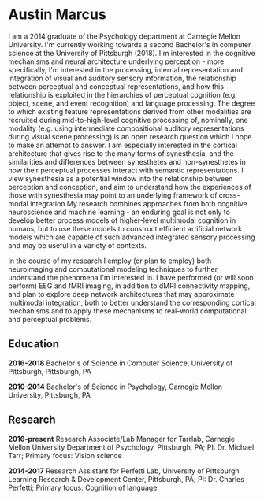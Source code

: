 # Austin Marcus

I am a 2014 graduate of the Psychology department at Carnegie Mellon University. I'm currently working towards a second Bachelor's in computer science at the University of Pittsburgh (2018). I'm interested in the cognitive mechanisms and neural architecture underlying perception - more specifically, I'm interested in the processing, internal representation and integration of visual and auditory sensory information, the relationship between perceptual and conceptual representations, and how this relationship is exploited in the hierarchies of perceptual cognition (e.g. object, scene, and event recognition) and language processing. The degree to which existing feature representations derived from other modalities are recruited during mid-to-high-level cognitive processing of, nominally, one modality (e.g. using intermediate compositional auditory representations during visual scene processing) is an open research question which I hope to make an attempt to answer. I am especially interested in the cortical architecture that gives rise to the many forms of synesthesia, and the similarities and differences between synesthetes and non-synesthetes in how their perceptual processes interact with semantic representations. I view synesthesia as a potential window into the relationship between perception and conception, and aim to understand how the experiences of those with synesthesia may point to an underlying framework of cross-modal integration My research combines approaches from both cognitive neuroscience and machine learning - an enduring goal is not only to develop better process models of higher-level multimodal cognition in humans, but to use these models to construct efficient artificial network models which are capable of such advanced integrated sensory processing and may be useful in a variety of contexts.

In the course of my research I employ (or plan to employ) both neuroimaging and computational modeling techniques to further understand the phenomena I'm interested in. I have performed (or will soon perform) EEG and fMRI imaging, in addition to dMRI connectivity mapping, and plan to explore deep network architectures that may approximate multimodal integration, both to better understand the corresponding cortical mechanisms and to apply these mechanisms to real-world computational and perceptual problems.

## Education

**2016-2018** Bachelor's of Science in Computer Science, University of Pittsburgh, Pittsburgh, PA

**2010-2014** Bachelor's of Science in Psychology, Carnegie Mellon University, Pittsburgh, PA

## Research

**2016-present** Research Associate/Lab Manager for Tarrlab, Carnegie Mellon University Department of Psychology, Pittsburgh, PA; PI: Dr. Michael Tarr; Primary focus: Vision science

**2014-2017** Research Assistant for Perfetti Lab, University of Pittsburgh Learning Research & Development Center, Pittsburgh, PA; PI: Dr. Charles Perfetti; Primary focus: Cognition of language

